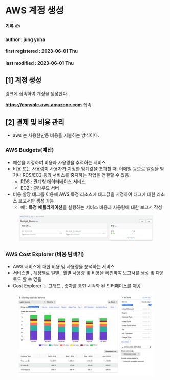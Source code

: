 # AWS 계정 생성

**기록 ✍️**

#### author : jung yuha

#### first registered : 2023-06-01 Thu

#### last modified : 2023-06-01 Thu

## \[1] 계정 생성

링크에 접속하여 계정을 생성한다.

**https://console.aws.amazone.com** 접속

## \[2] 결제 및 비용 관리

* aws 는 사용한만큼 비용을 지불하는 방식이다.

### AWS Budgets(예산)

* 예산을 지정하여 비용과 사용량을 추적하는 서비스
* 비용 또는 사용량이 사용자가 지정한 임계값을 초과할 때. 이메일 등으로 알림을 받거나 RDS/EC2 등의  서비스를 중지하는 작업을 연결할 수 있음
  * RDS : 관계형 데이터베이스 서비스
  * EC2 : 클라우드 서버
* 비용 할당 태그를 이용해 AWS 특정 리소스에 태그값을 지정하여 태그에 대한 리소스 보고서만 생성 가능
  * 예 : **특정 애플리케이션**을 실행하는 서비스 비용과 사용량에 대한 보고서 작성

<figure><img src="../.gitbook/assets/image (1) (1) (1) (1).png" alt=""><figcaption></figcaption></figure>

### AWS Cost Explorer (비용 탐색기)

* AWS 서비스에 대한 비용 및 사용량을 분석하는 서비스
* 서비스별 , 계정별로 일별 , 월별 사용량 및 비용을 확인하여 보고서를 생성 및 다운로드 할 수 있음
* Cost Explorer 는 그래프 , 숫자를 통한 시각화 된 인터페이스를 제공

<figure><img src="../.gitbook/assets/image (9) (1) (1).png" alt=""><figcaption></figcaption></figure>


